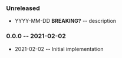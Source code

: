 ### Unreleased

- YYYY-MM-DD **BREAKING?** -- description

### 0.0.0 -- 2021-02-02

- 2021-02-02 -- Initial implementation
